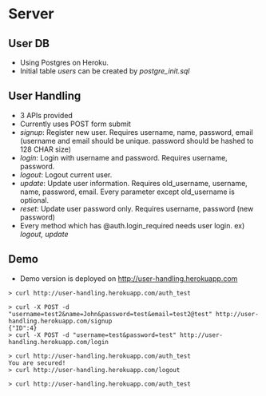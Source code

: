 # Server

## User DB
* Using Postgres on Heroku.
* Initial table _users_ can be created by _postgre_init.sql_

## User Handling
* 3 APIs provided
* Currently uses POST form submit
* _signup_: Register new user. Requires username, name, password, email (username and email should be unique. password should be hashed to 128 CHAR size)
* _login_: Login with username and password. Requires username, password.
* _logout_: Logout current user.
* _update_: Update user information. Requires old_username, username, name, password, email. Every parameter except old_username is optional.
* _reset_: Update user password only. Requires username, password (new password)
* Every method which has @auth.login_required needs user login. ex) _logout, update_

## Demo
* Demo version is deployed on http://user-handling.herokuapp.com

```
> curl http://user-handling.herokuapp.com/auth_test

> curl -X POST -d "username=test2&name=John&password=test&email=test2@test" http://user-handling.herokuapp.com/signup
{"ID":4}
> curl -X POST -d "username=test&password=test" http://user-handling.herokuapp.com/login

> curl http://user-handling.herokuapp.com/auth_test
You are secured!
> curl http://user-handling.herokuapp.com/logout

> curl http://user-handling.herokuapp.com/auth_test

```
